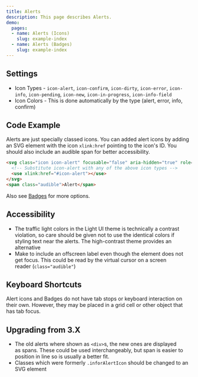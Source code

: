 ```yaml
---
title: Alerts
description: This page describes Alerts.
demo:
  pages:
  - name: Alerts (Icons)
    slug: example-index
  - name: Alerts (Badges)
    slug: example-index
---
```


## Settings

- Icon Types - `icon-alert`, `icon-confirm`, `icon-dirty`, `icon-error`, `icon-info`, `icon-pending`, `icon-new`, `icon-in-progress`, `icon-info-field`
- Icon Colors - This is done automatically by the type (alert, error, info, confirm)

## Code Example

Alerts are just specially classed icons. You can added alert icons by adding an SVG element with the icon `xlink:href` pointing to the icon's ID. You should also include an audible span for better accessibility.

```html
<svg class="icon icon-alert" focusable="false" aria-hidden="true" role="presentation">
  <!-- Substitute icon-alert with any of the above icon types -->
  <use xlink:href="#icon-alert"></use>
</svg>
<span class="audible">Alert</span>

```

Also see [Badges](./badges) for more options.

## Accessibility

- The traffic light colors in the Light UI theme is technically a contrast violation, so care should be given not to use the identical colors if styling text near the alerts. The high-contrast theme provides an alternative
- Make to include an offscreen label even though the element does not get focus. This could be read by the virtual cursor on a screen reader (`class="audible"`)

## Keyboard Shortcuts

Alert icons and Badges do not have tab stops or keyboard interaction on their own. However, they may be placed in a grid cell or other object that has tab focus.

## Upgrading from 3.X

- The old alerts where shown as `<div>`s, the new ones are displayed as spans. These could be used interchangeably, but span is easier to position in line so is usually a better fit.
- Classes which were formerly `.inforAlertIcon` should be changed to an SVG element
